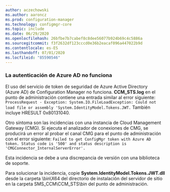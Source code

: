 ```yaml
---
author: aczechowski
ms.author: aaroncz
ms.prod: configuration-manager
ms.technology: configmgr-core
ms.topic: include
ms.date: 06/29/2020
ms.openlocfilehash: 26bfbe7b7cabef8c8dee56077b924b69c4c5886a
ms.sourcegitcommit: f3f2632df123cccd0e36b2eacaf096a447022b9d
ms.contentlocale: es-ES
ms.lasthandoff: 07/01/2020
ms.locfileid: "85590546"
---
```

### <a name="azure-ad-authentication-doesnt-work"></a><a name="ki_auth"></a> La autenticación de Azure AD no funciona
<!--7569264-->
El uso del servicio de token de seguridad de Azure Active Directory (Azure AD) de Configuration Manager no funciona. **CCM_STS.log** en el punto de administración contiene una entrada similar al error siguiente: `ProcessRequest - Exception: System.IO.FileLoadException: Could not load file or assembly 'System.IdentityModel.Tokens.JWT.` También incluye HRESULT 0x80131040.

Otro síntoma son las incidencias con una instancia de Cloud Management Gateway (CMG). Si ejecuta el analizador de conexiones de CMG, se producirá un error al probar el canal CMG para el punto de administración con el error siguiente: `Failed to get ConfigMgr token with Azure AD token. Status code is '500' and status description is 'CMGConnector_InternalServerError'.`

Esta incidencia se debe a una discrepancia de versión con una biblioteca de soporte.

Para solucionar la incidencia, copie **System.IdentityModel.Tokens.JWT.dll** desde la carpeta \bin\X64 del directorio de instalación del servidor de sitio en la carpeta SMS_CCM\CCM_STS\bin del punto de administración.

